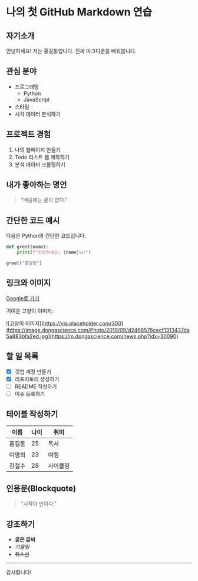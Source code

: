 # 나의 첫 GitHub Markdown 연습

## 자기소개
안녕하세요! 저는 홍길동입니다. 진짜 마크다운을 배워봅니다.

## 관심 분야
- 프로그래밍
  - Python
  - JavaScript
- 스타일
- 시각 데이터 분석하기

## 프로젝트 경험
1. 나의 웹페이지 만들기
2. Todo 리스트 웹 제작하기
3. 분석 데이터 크롤링하기

## 내가 좋아하는 명언
> "배움에는 끝이 없다."

## 간단한 코드 예시
다음은 Python의 간단한 코드입니다.

```python
def greet(name):
    print(f"안녕하세요, {name}님!")

greet("홍길동")
```

## 링크와 이미지
[Google로 가기](https://www.google.com)

귀여운 고양이 이미지:

![고양이 이미지](https://via.placeholder.com/300](https://image.dongascience.com/Photo/2019/09/d2468576cecf1313437de5a883bfa2ed.jpg](https://m.dongascience.com/news.php?idx=30090)

## 할 일 목록
- [x] 깃헙 계정 만들기
- [x] 리포지토리 생성하기
- [ ] README 작성하기
- [ ] 이슈 등록하기

## 테이블 작성하기
| 이름   | 나이 | 취미    |
|--------|----|--------|
| 홍길동 | 25 | 독서    |
| 이영희 | 23 | 여행    |
| 김철수 | 28 | 사이클링 |

## 인용문(Blockquote)
> "시작이 반이다."

## 강조하기
- **굵은 글씨**
- *기울임*
- ~~취소선~~

---

감사합니다!
